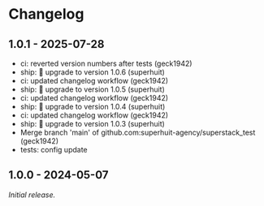 # Changelog

## 1.0.1 - 2025-07-28

- ci: reverted version numbers after tests (geck1942)
- ship: 🚀 upgrade to version 1.0.6 (superhuit)
- ci: updated changelog workflow (geck1942)
- ship: 🚀 upgrade to version 1.0.5 (superhuit)
- ci: updated changelog workflow (geck1942)
- ship: 🚀 upgrade to version 1.0.4 (superhuit)
- ci: updated changelog workflow (geck1942)
- ship: 🚀 upgrade to version 1.0.3 (superhuit)
- Merge branch 'main' of github.com:superhuit-agency/superstack_test (geck1942)
- tests: config update


## 1.0.0 - 2024-05-07

_Initial release._
